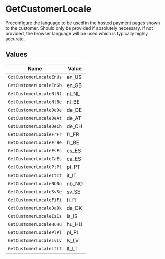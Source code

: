 # GetCustomerLocale

Preconfigure the language to be used in the hosted payment pages shown to the customer. Should only be provided if
absolutely necessary. If not provided, the browser language will be used which is typically highly accurate.


## Values

| Name                    | Value                   |
| ----------------------- | ----------------------- |
| `GetCustomerLocaleEnUs` | en_US                   |
| `GetCustomerLocaleEnGb` | en_GB                   |
| `GetCustomerLocaleNlNl` | nl_NL                   |
| `GetCustomerLocaleNlBe` | nl_BE                   |
| `GetCustomerLocaleDeDe` | de_DE                   |
| `GetCustomerLocaleDeAt` | de_AT                   |
| `GetCustomerLocaleDeCh` | de_CH                   |
| `GetCustomerLocaleFrFr` | fr_FR                   |
| `GetCustomerLocaleFrBe` | fr_BE                   |
| `GetCustomerLocaleEsEs` | es_ES                   |
| `GetCustomerLocaleCaEs` | ca_ES                   |
| `GetCustomerLocalePtPt` | pt_PT                   |
| `GetCustomerLocaleItIt` | it_IT                   |
| `GetCustomerLocaleNbNo` | nb_NO                   |
| `GetCustomerLocaleSvSe` | sv_SE                   |
| `GetCustomerLocaleFiFi` | fi_FI                   |
| `GetCustomerLocaleDaDk` | da_DK                   |
| `GetCustomerLocaleIsIs` | is_IS                   |
| `GetCustomerLocaleHuHu` | hu_HU                   |
| `GetCustomerLocalePlPl` | pl_PL                   |
| `GetCustomerLocaleLvLv` | lv_LV                   |
| `GetCustomerLocaleLtLt` | lt_LT                   |